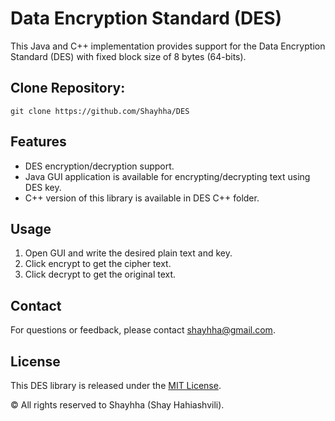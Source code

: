 # Data Encryption Standard (DES)

This Java and C++ implementation provides support for the Data Encryption Standard (DES) with fixed block size of 8 bytes (64-bits).

## Clone Repository:

```shell
git clone https://github.com/Shayhha/DES
```

## Features

- DES encryption/decryption support.
- Java GUI application is available for encrypting/decrypting text using DES key.
- C++ version of this library is available in DES C++ folder.

## Usage

1) Open GUI and write the desired plain text and key.
2) Click encrypt to get the cipher text.
3) Click decrypt to get the original text.

## Contact

For questions or feedback, please contact [shayhha@gmail.com](mailto:shayhha@gmail.com).

## License

This DES library is released under the [MIT License](LICENSE.txt).

© All rights reserved to Shayhha (Shay Hahiashvili).
